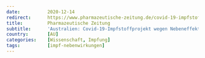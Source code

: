 ```yaml
---
date:          2020-12-14
redirect:      https://www.pharmazeutische-zeitung.de/covid-19-impfstoffprojekt-wegen-nebeneffekt-gestoppt-122479/
title:         Pharmazeutische Zeitung
subtitle:      'Australien: Covid-19-Impfstoffprojekt wegen Nebeneffekt gestoppt'
country:       [AU]
categories:    [Wissenschaft, Impfung]
tags:          [impf-nebenwirkungen]
---
```

